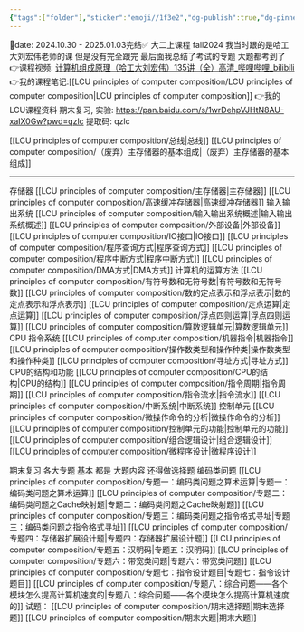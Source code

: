 ```yaml
---
{"tags":["folder"],"sticker":"emoji//1f3e2","dg-publish":true,"dg-pinned":true,"permalink":"/LCU principles of computer composition/LCU principles of computer composition/","pinned":true,"dgPassFrontmatter":true,"noteIcon":"","created":"2024-09-22T19:30:09.057+08:00","updated":"2025-04-18T16:22:11.863+08:00"}
---
```


📅date: 2024.10.30 - 2025.01.03完结✅
大二上课程 fall2024
我当时跟的是哈工大刘宏伟老师的课  但是没有完全跟完
最后面我总结了考试的专题  大题都考到了
👉课程视频: [计算机组成原理（哈工大刘宏伟）135讲（全）高清_哔哩哔哩_bilibili](https://www.bilibili.com/video/BV1t4411e7LH/?spm_id_from=333.337.search-card.all.click)
👉我的课程笔记:[[LCU principles of computer composition/LCU principles of computer composition\|LCU principles of computer composition]]
👉我的LCU课程资料 期末复习, 实验: https://pan.baidu.com/s/1wrDehpVJHtN8AU-xaIX0Gw?pwd=qzlc 提取码: qzlc

[[LCU principles of computer composition/总线\|总线]]
[[LCU principles of computer composition/（废弃）主存储器的基本组成\|（废弃）主存储器的基本组成]]

---
存储器
	[[LCU principles of computer composition/主存储器\|主存储器]]
	[[LCU principles of computer composition/高速缓冲存储器\|高速缓冲存储器]]
输入输出系统
	[[LCU principles of computer composition/输入输出系统概述\|输入输出系统概述]]
	[[LCU principles of computer composition/外部设备\|外部设备]]
	[[LCU principles of computer composition/IO接口\|IO接口]]
	[[LCU principles of computer composition/程序查询方式\|程序查询方式]]
	[[LCU principles of computer composition/程序中断方式\|程序中断方式]]
	[[LCU principles of computer composition/DMA方式\|DMA方式]]
计算机的运算方法
	[[LCU principles of computer composition/有符号数和无符号数\|有符号数和无符号数]]
	[[LCU principles of computer composition/数的定点表示和浮点表示\|数的定点表示和浮点表示]]
	[[LCU principles of computer composition/定点运算\|定点运算]]
	[[LCU principles of computer composition/浮点四则运算\|浮点四则运算]]
	[[LCU principles of computer composition/算数逻辑单元\|算数逻辑单元]]
CPU
	指令系统
		[[LCU principles of computer composition/机器指令\|机器指令]]
		[[LCU principles of computer composition/操作数类型和操作种类\|操作数类型和操作种类]]
		[[LCU principles of computer composition/寻址方式\|寻址方式]]
	CPU的结构和功能
		[[LCU principles of computer composition/CPU的结构\|CPU的结构]]
		[[LCU principles of computer composition/指令周期\|指令周期]]
		[[LCU principles of computer composition/指令流水\|指令流水]]
		[[LCU principles of computer composition/中断系统\|中断系统]]
	控制单元
		[[LCU principles of computer composition/微操作命令的分析\|微操作命令的分析]]
		[[LCU principles of computer composition/控制单元的功能\|控制单元的功能]]
		[[LCU principles of computer composition/组合逻辑设计\|组合逻辑设计]]
		[[LCU principles of computer composition/微程序设计\|微程序设计]]
	
期末复习
各大专题 基本 都是 大题内容   还得做选择题
	编码类问题
		[[LCU principles of computer composition/专题一：编码类问题之算术运算\|专题一：编码类问题之算术运算]]
		[[LCU principles of computer composition/专题二：编码类问题之Cache映射题\|专题二：编码类问题之Cache映射题]]
		[[LCU principles of computer composition/专题三：编码类问题之指令格式寻址\|专题三：编码类问题之指令格式寻址]]
	[[LCU principles of computer composition/专题四：存储器扩展设计题\|专题四：存储器扩展设计题]]
	[[LCU principles of computer composition/专题五：汉明码\|专题五：汉明码]]
	[[LCU principles of computer composition/专题六：带宽类问题\|专题六：带宽类问题]]
	[[LCU principles of computer composition/专题七：指令设计题目\|专题七：指令设计题目]]
	[[LCU principles of computer composition/专题八：综合问题——各个模块怎么提高计算机速度的\|专题八：综合问题——各个模块怎么提高计算机速度的]]
	试题：
		[[LCU principles of computer composition/期末选择题\|期末选择题]]
		[[LCU principles of computer composition/期末大题\|期末大题]]
		
	